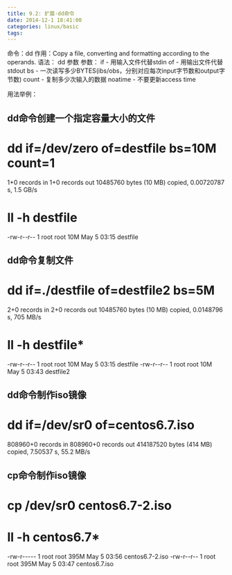 ```yaml
---
title: 9.2: 扩展-dd命令
date: 2014-12-1 18:41:00
categories: linux/basic
tags:
---
```

 
命令：dd
作用：Copy a file, converting and formatting according to the operands.
语法：
dd 参数
参数：
if - 用输入文件代替stdin
of - 用输出文件代替stdout
bs - 一次读写多少BYTES(ibs/obs，分别对应每次input字节数和output字节数)
count - 复制多少次输入的数据
noatime - 不要更新access time
 
用法举例：
## dd命令创建一个指定容量大小的文件
# dd if=/dev/zero of=destfile bs=10M count=1
1+0 records in
1+0 records out
10485760 bytes (10 MB) copied, 0.00720787 s, 1.5 GB/s
# ll -h destfile
-rw-r--r-- 1 root root 10M May  5 03:15 destfile
 
## dd命令复制文件
# dd if=./destfile of=destfile2 bs=5M
2+0 records in
2+0 records out
10485760 bytes (10 MB) copied, 0.0148796 s, 705 MB/s
# ll -h destfile*
-rw-r--r-- 1 root root 10M May  5 03:15 destfile
-rw-r--r-- 1 root root 10M May  5 03:43 destfile2
 
## dd命令制作iso镜像
# dd if=/dev/sr0 of=centos6.7.iso
808960+0 records in
808960+0 records out
414187520 bytes (414 MB) copied, 7.50537 s, 55.2 MB/s
 
## cp命令制作iso镜像
# cp /dev/sr0 centos6.7-2.iso
# ll -h centos6.7*
-rw-r----- 1 root root 395M May  5 03:56 centos6.7-2.iso
-rw-r--r-- 1 root root 395M May  5 03:47 centos6.7.iso
